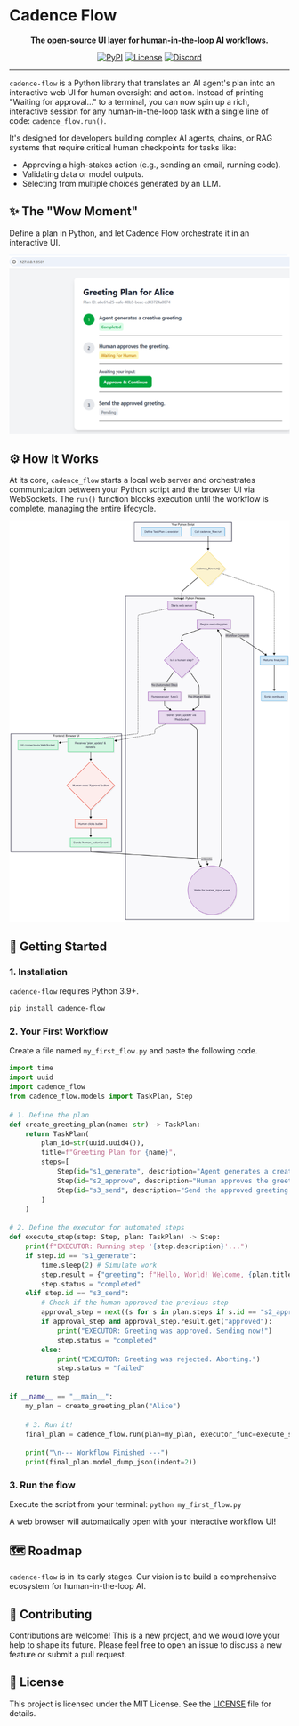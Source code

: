 # Cadence Flow

<p align="center">
  <strong>The open-source UI layer for human-in-the-loop AI workflows.</strong>
</p>

<p align="center">
  <a href="https://pypi.org/project/cadence-flow/"><img alt="PyPI" src="https://img.shields.io/pypi/v/cadence-flow.svg"></a>
  <a href="https://github.com/cadence-flow/cadence-flow/blob/main/LICENSE"><img alt="License" src="https://img.shields.io/pypi/l/cadence-flow"></a>
  <a href="https://discord.gg/YourInviteCodeHere"><img alt="Discord" src="https://img.shields.io/discord/YourServerIDHere?logo=discord&label=community"></a>
</p>

---

`cadence-flow` is a Python library that translates an AI agent's plan into an interactive web UI for human oversight and action. Instead of printing "Waiting for approval..." to a terminal, you can now spin up a rich, interactive session for any human-in-the-loop task with a single line of code: `cadence_flow.run()`.

It's designed for developers building complex AI agents, chains, or RAG systems that require critical human checkpoints for tasks like:
*   Approving a high-stakes action (e.g., sending an email, running code).
*   Validating data or model outputs.
*   Selecting from multiple choices generated by an LLM.

## ✨ The "Wow Moment"

Define a plan in Python, and let Cadence Flow orchestrate it in an interactive UI.

**![Cadence Flow UI Screenshot](./docs/assets/ui_screenshot.png)**

## ⚙️ How It Works

At its core, `cadence_flow` starts a local web server and orchestrates communication between your Python script and the browser UI via WebSockets. The `run()` function blocks execution until the workflow is complete, managing the entire lifecycle.

**![Cadence Flow Architecture](./docs/assets/architecture_flow.png)**

## 🚀 Getting Started

### 1. Installation

`cadence-flow` requires Python 3.9+.

```bash
pip install cadence-flow
```

### 2. Your First Workflow

Create a file named `my_first_flow.py` and paste the following code.

```python
import time
import uuid
import cadence_flow
from cadence_flow.models import TaskPlan, Step

# 1. Define the plan
def create_greeting_plan(name: str) -> TaskPlan:
    return TaskPlan(
        plan_id=str(uuid.uuid4()),
        title=f"Greeting Plan for {name}",
        steps=[
            Step(id="s1_generate", description="Agent generates a creative greeting."),
            Step(id="s2_approve", description="Human approves the greeting.", ui_component="human_approval"),
            Step(id="s3_send", description="Send the approved greeting."),
        ]
    )

# 2. Define the executor for automated steps
def execute_step(step: Step, plan: TaskPlan) -> Step:
    print(f"EXECUTOR: Running step '{step.description}'...")
    if step.id == "s1_generate":
        time.sleep(2) # Simulate work
        step.result = {"greeting": f"Hello, World! Welcome, {plan.title.split(' for ')[-1]}."}
        step.status = "completed"
    elif step.id == "s3_send":
        # Check if the human approved the previous step
        approval_step = next((s for s in plan.steps if s.id == "s2_approve"), None)
        if approval_step and approval_step.result.get("approved"):
            print("EXECUTOR: Greeting was approved. Sending now!")
            step.status = "completed"
        else:
            print("EXECUTOR: Greeting was rejected. Aborting.")
            step.status = "failed"
    return step

if __name__ == "__main__":
    my_plan = create_greeting_plan("Alice")
    
    # 3. Run it!
    final_plan = cadence_flow.run(plan=my_plan, executor_func=execute_step)
    
    print("\n--- Workflow Finished ---")
    print(final_plan.model_dump_json(indent=2))
```

### 3. Run the flow

Execute the script from your terminal: `python my_first_flow.py`

A web browser will automatically open with your interactive workflow UI!

## 🗺️ Roadmap

`cadence-flow` is in its early stages. Our vision is to build a comprehensive ecosystem for human-in-the-loop AI.


## 🤝 Contributing

Contributions are welcome! This is a new project, and we would love your help to shape its future. Please feel free to open an issue to discuss a new feature or submit a pull request.

## 📄 License

This project is licensed under the MIT License. See the [LICENSE](LICENSE) file for details.